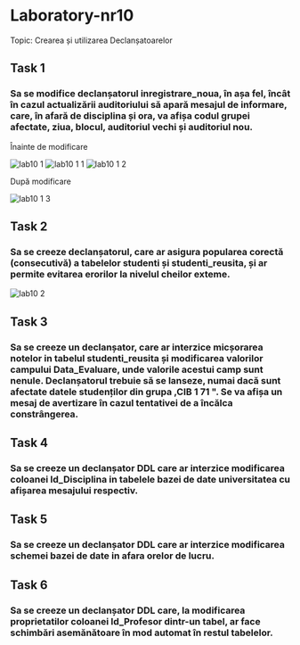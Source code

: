# Laboratory-nr10

Topic: Crearea și utilizarea Declanșatoarelor

## Task 1
<h3>Sa se modifice declanșatorul inregistrare_noua, în așa fel, încât în cazul actualizării
auditoriului să apară mesajul de informare, care, în afară de disciplina și ora, va afișa codul
grupei afectate, ziua, blocul, auditoriul vechi și auditoriul nou.</h3>
Înainte de modificare 

![lab10 1](https://user-images.githubusercontent.com/43128425/49701806-c8daa180-fbf9-11e8-9181-9b5c581cc7cf.PNG)
![lab10 1 1](https://user-images.githubusercontent.com/43128425/49701807-c8daa180-fbf9-11e8-814f-17be1094a8cc.PNG)
![lab10 1 2](https://user-images.githubusercontent.com/43128425/49701808-c9733800-fbf9-11e8-9331-e8bc97477b3a.PNG)

După modificare

![lab10 1 3](https://user-images.githubusercontent.com/43128425/49701812-d001af80-fbf9-11e8-83e2-6f4ee11970b3.PNG)

## Task 2
<h3>Sa se creeze declanșatorul, care ar asigura popularea corectă (consecutivă) a tabelelor studenti
și studenti_reusita, și ar permite evitarea erorilor la nivelul cheilor exteme.</h3>

![lab10 2](https://user-images.githubusercontent.com/43128425/49702622-ce88b500-fc02-11e8-9859-b50d61d14421.PNG)


## Task 3
<h3>Sa se creeze un declanșator, care ar interzice micșorarea notelor in tabelul studenti_reusita și
modificarea valorilor campului Data_Evaluare, unde valorile acestui camp sunt nenule.
Declanșatorul trebuie să se lanseze, numai dacă sunt afectate datele studenților din grupa
,CIB 1 71 ". Se va afișa un mesaj de avertizare în cazul tentativei de a încălca constrângerea.</h3>

## Task 4
<h3>Sa se creeze un declanșator DDL care ar interzice modificarea coloanei ld_Disciplina in
tabelele bazei de date universitatea cu afișarea mesajului respectiv.</h3>

## Task 5
<h3>Sa se creeze un declanșator DDL care ar interzice modificarea schemei bazei de date in afara
orelor de lucru.</h3>

## Task 6
<h3>Sa se creeze un declanșator DDL care, la modificarea proprietatilor coloanei ld_Profesor
dintr-un tabel, ar face schimbări asemănătoare în mod automat în restul tabelelor.</h3>
